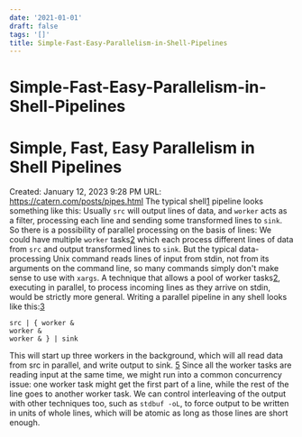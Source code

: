 ```yaml
---
date: '2021-01-01'
draft: false
tags: '[]'
title: Simple-Fast-Easy-Parallelism-in-Shell-Pipelines
---
```


# Simple-Fast-Easy-Parallelism-in-Shell-Pipelines

# Simple, Fast, Easy Parallelism in Shell Pipelines
Created: January 12, 2023 9:28 PM
URL: https://catern.com/posts/pipes.html
The typical shell[1](https://catern.com/posts/pipes.html#fn.1) pipeline looks something like this:
Usually `src` will output lines of data, and `worker` acts as a filter, processing each line and sending some transformed lines to `sink`.
So there is a possibility of parallel processing on the basis of lines: We could have multiple `worker` tasks[2](https://catern.com/posts/pipes.html#fn.2) which each process different lines of data from `src` and output transformed lines to `sink`.
But the typical data-processing Unix command reads lines of input from stdin, not from its arguments on the command line, so many commands simply don't make sense to use with `xargs`.
A technique that allows a pool of worker tasks[2](https://catern.com/posts/pipes.html#fn.2), executing in parallel, to process incoming lines as they arrive on stdin, would be strictly more general.
Writing a parallel pipeline in any shell looks like this:[3](https://catern.com/posts/pipes.html#fn.3)
```
src | { worker &
worker &
worker & } | sink
```
This will start up three workers in the background, which will all read data from src in parallel, and write output to sink.
[5](https://catern.com/posts/pipes.html#fn.5)
Since all the worker tasks are reading input at the same time, we might run into a common concurrency issue: one worker task might get the first part of a line, while the rest of the line goes to another worker task.
We can control interleaving of the output with other techniques too, such as `stdbuf -oL`, to force output to be written in units of whole lines, which will be atomic as long as those lines are short enough.
